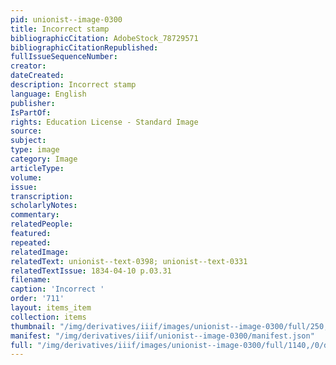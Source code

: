 ```yaml
---
pid: unionist--image-0300
title: Incorrect stamp
bibliographicCitation: AdobeStock_78729571
bibliographicCitationRepublished: 
fullIssueSequenceNumber: 
creator: 
dateCreated: 
description: Incorrect stamp
language: English
publisher: 
IsPartOf: 
rights: Education License - Standard Image
source: 
subject: 
type: image
category: Image
articleType: 
volume: 
issue: 
transcription: 
scholarlyNotes: 
commentary: 
relatedPeople: 
featured: 
repeated: 
relatedImage: 
relatedText: unionist--text-0398; unionist--text-0331
relatedTextIssue: 1834-04-10 p.03.31
filename: 
caption: 'Incorrect '
order: '711'
layout: items_item
collection: items
thumbnail: "/img/derivatives/iiif/images/unionist--image-0300/full/250,/0/default.jpg"
manifest: "/img/derivatives/iiif/unionist--image-0300/manifest.json"
full: "/img/derivatives/iiif/images/unionist--image-0300/full/1140,/0/default.jpg"
---
```

